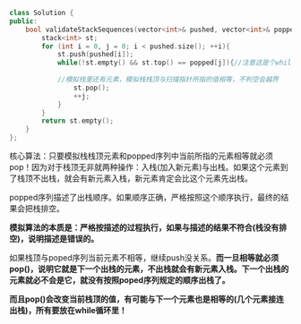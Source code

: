 ```c++
class Solution {
public:
    bool validateStackSequences(vector<int>& pushed, vector<int>& popped) {
        stack<int> st;
        for (int i = 0, j = 0; i < pushed.size(); ++i){
            st.push(pushed[i]);
            while(!st.empty() && st.top() == popped[j]){//注意这是个while循环
    
			//模拟栈里还有元素，模拟栈栈顶与扫描指针所指的值相等，不判空会越界
                st.pop();
                ++j;
            }
        }
        return st.empty();
    }
};


```

核心算法：只要模拟栈栈顶元素和popped序列中当前所指的元素相等就必须pop！因为对于栈顶无非就两种操作：入栈(加入新元素)与出栈。如果这个元素到了栈顶不出栈，就会有新元素入栈，新元素肯定会比这个元素先出栈。

popped序列描述了出栈顺序。如果顺序正确，严格按照这个顺序执行，最终的结果会把栈排空。

**模拟算法的本质是：严格按描述的过程执行，如果与描述的结果不符合(栈没有排空)，说明描述是错误的。**

如果栈顶与poped序列当前元素不相等，继续push没关系。**而一旦相等就必须pop()，说明它就是下一个出栈的元素，不出栈就会有新元素入栈。下一个出栈的元素就必不会是它，就没有按照poped序列规定的顺序出栈了。**

**而且pop()会改变当前栈顶的值，有可能与下一个元素也是相等的(几个元素接连出栈)，所有要放在while循环里！**
